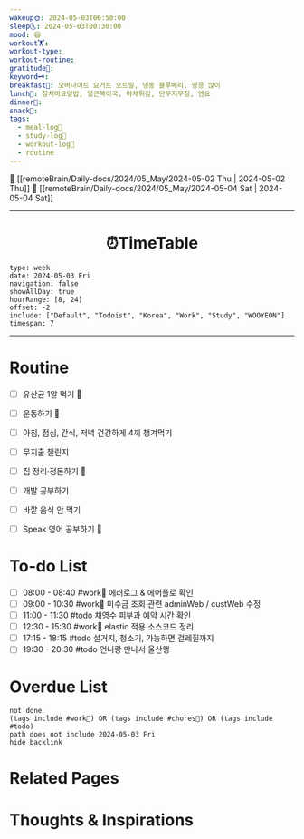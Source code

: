 ```yaml
---
wakeup🌞: 2024-05-03T06:50:00
sleep🌜: 2024-05-03T00:30:00
mood: 😄
workout🏋️: 
workout-type: 
workout-routine: 
gratitude🙏: 
keyword🗝️: 
breakfast🍳: 오버나이트 요거트 오트밀, 냉동 블루베리, 땅콩 많이
lunch🍚: 참치마요덮밥, 얼큰북어국, 야채튀김, 단무지무침, 엔요
dinner🥗: 
snack🍬: 
tags:
  - meal-log📝
  - study-log📓
  - workout-log💪
  - routine
---
```


🔺 [[remoteBrain/Daily-docs/2024/05_May/2024-05-02 Thu | 2024-05-02 Thu]]
🔻 [[remoteBrain/Daily-docs/2024/05_May/2024-05-04 Sat | 2024-05-04 Sat]]
___
<h1> <center>⏰TimeTable </center> </h1>

```gEvent
type: week
date: 2024-05-03 Fri
navigation: false
showAllDay: true
hourRange: [8, 24]
offset: -2
include: ["Default", "Todoist", "Korea", "Work", "Study", "WOOYEON"]
timespan: 7
```

--- 


# Routine 

- [ ] 유산균 1알 먹기 🔼 
- [ ] 운동하기 🔼
- [ ] 아침, 점심, 간식, 저녁 건강하게 4끼 챙겨먹기
- [ ] 무지출 챌린지 
- [ ] 집 정리·정돈하기 🔼
- [ ] 개발 공부하기
- [ ] 바깥 음식 안 먹기 
- [ ] Speak 영어 공부하기 🔼 


# To-do List

- [ ] 08:00 - 08:40 #work💼 에러로그 & 에어플로 확인
- [ ] 09:00 - 10:30 #work💼 미수금 조회 관련 adminWeb / custWeb 수정
- [ ] 11:00 - 11:30 #todo 채영수 피부과 예약 시간 확인
- [ ] 12:30 - 15:30 #work💼 elastic 적용 소스코드 정리
- [ ] 17:15 - 18:15 #todo 설거지, 청소기, 가능하면 걸레질까지
- [ ] 19:30 - 20:30 #todo 언니랑 만나서 울산행

# Overdue List
```tasks
not done
(tags include #work💼) OR (tags include #chores🧺) OR (tags include #todo)
path does not include 2024-05-03 Fri
hide backlink
```

# Related Pages



# Thoughts & Inspirations

